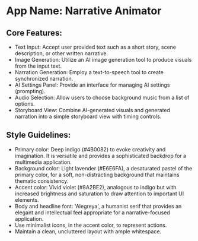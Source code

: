# **App Name**: Narrative Animator

## Core Features:

- Text Input: Accept user provided text such as a short story, scene description, or other written narrative.
- Image Generation: Utilize an AI image generation tool to produce visuals from the input text.
- Narration Generation: Employ a text-to-speech tool to create synchronized narration.
- AI Settings Panel: Provide an interface for managing AI settings (prompting).
- Audio Selection: Allow users to choose background music from a list of options.
- Storyboard View: Combine AI-generated visuals and generated narration into a simple storyboard view with timing controls.

## Style Guidelines:

- Primary color: Deep indigo (#4B0082) to evoke creativity and imagination. It is versatile and provides a sophisticated backdrop for a multimedia application.
- Background color: Light lavender (#E6E6FA), a desaturated pastel of the primary color, for a soft, non-distracting background that maintains thematic consistency.
- Accent color: Vivid violet (#8A2BE2), analogous to indigo but with increased brightness and saturation to draw attention to important UI elements.
- Body and headline font: 'Alegreya', a humanist serif that provides an elegant and intellectual feel appropriate for a narrative-focused application.
- Use minimalist icons, in the accent color, to represent actions.
- Maintain a clean, uncluttered layout with ample whitespace.